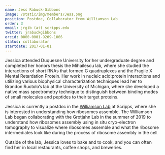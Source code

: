 ```yaml
---
name: Jess Rabuck-Gibbons
image: /static/img/members/Jess.png
position: Postdoc, Collaborator from Williamson Lab
order: 3
email: jrgib (at) scripps.edu 
twitter: jrabuckgibbons
orcid: 0000-0001-9209-1066
status: collaborator
startdate: 2017-01-01
---
```

Jessica attended Duquesne University for her undergraduate degree and completed her honors thesis the Mihailescu lab, where she studied the interactions of short RNAs that formed G quadruplexes and the Fragile X Mental Retardation Protein. Her work in nucleic acid:protein interactions and utilizing various biophysical characterization techniques lead her to Brandon Ruotolo’s lab at the University of Michigan, where she developed a native mass spectrometry technique to distinguish between binding modes of small molecules and peptides to their target proteins.


Jessica is currently a postdoc in the [Williamson Lab](https://williamson.scripps.edu/) at Scripps, where she is interested in understanding how ribosomes assemble. The Williamson Lab began collaborating with the Grotjahn Lab in the summer of 2019 to understand how ribosomes assembly using in situ cryo-electron tomography to visualize where ribosomes assemble and what the ribosome intermediates look like during the process of ribosome assembly in the cell.


Outside of the lab, Jessica loves to bake and to cook, and you can often find her in local restaurants, coffee shops, and breweries.
